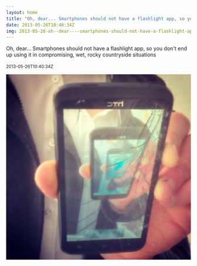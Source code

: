 ```yaml
---
layout: home
title: "Oh, dear... Smartphones should not have a flashlight app, so you don't end up using it in compromising, wet, rocky countryside situations"
date: 2013-05-26T10:40:34Z
img: 2013-05-26-oh--dear----smartphones-should-not-have-a-flashlight-app--so-you-don-t-end-up-using-it-in-compromising--wet--rocky-countryside-situations.jpg
---
```


Oh, dear... Smartphones should not have a flashlight app, so you don't end up using it in compromising, wet, rocky countryside situations

<small>2013-05-26T10:40:34Z</small>

![Oh, dear... Smartphones should not have a flashlight app, so you don't end up using it in compromising, wet, rocky countryside situations](2013-05-26-oh--dear----smartphones-should-not-have-a-flashlight-app--so-you-don-t-end-up-using-it-in-compromising--wet--rocky-countryside-situations.jpg)
